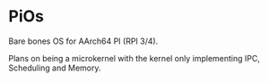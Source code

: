 # PiOs
Bare bones OS for AArch64 PI (RPI 3/4).

Plans on being a microkernel with the kernel only implementing IPC, Scheduling and Memory.
